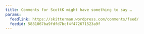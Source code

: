 ```yaml
---
title: Comments for ScottK might have something to say …
params:
  feedlink: https://skitterman.wordpress.com/comments/feed/
  feedid: 5881067ba9fdfd7bcf4f472671523a9f
---
```

